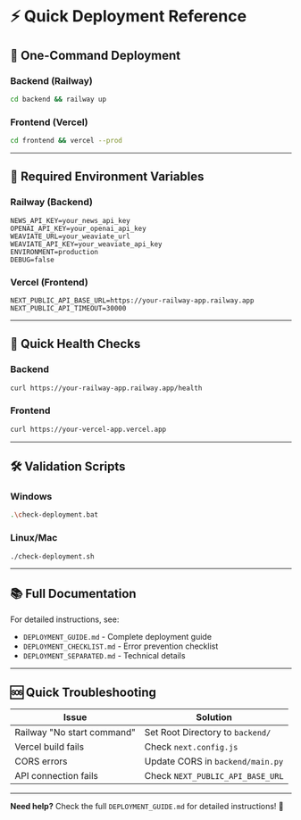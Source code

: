 # ⚡ Quick Deployment Reference

## 🚀 One-Command Deployment

### **Backend (Railway)**
```bash
cd backend && railway up
```

### **Frontend (Vercel)**
```bash
cd frontend && vercel --prod
```

---

## 🔑 Required Environment Variables

### **Railway (Backend)**
```
NEWS_API_KEY=your_news_api_key
OPENAI_API_KEY=your_openai_api_key
WEAVIATE_URL=your_weaviate_url
WEAVIATE_API_KEY=your_weaviate_api_key
ENVIRONMENT=production
DEBUG=false
```

### **Vercel (Frontend)**
```
NEXT_PUBLIC_API_BASE_URL=https://your-railway-app.railway.app
NEXT_PUBLIC_API_TIMEOUT=30000
```

---

## 🧪 Quick Health Checks

### **Backend**
```bash
curl https://your-railway-app.railway.app/health
```

### **Frontend**
```bash
curl https://your-vercel-app.vercel.app
```

---

## 🛠️ Validation Scripts

### **Windows**
```bash
.\check-deployment.bat
```

### **Linux/Mac**
```bash
./check-deployment.sh
```

---

## 📚 Full Documentation

For detailed instructions, see:
- `DEPLOYMENT_GUIDE.md` - Complete deployment guide
- `DEPLOYMENT_CHECKLIST.md` - Error prevention checklist
- `DEPLOYMENT_SEPARATED.md` - Technical details

---

## 🆘 Quick Troubleshooting

| Issue | Solution |
|-------|----------|
| Railway "No start command" | Set Root Directory to `backend/` |
| Vercel build fails | Check `next.config.js` |
| CORS errors | Update CORS in `backend/main.py` |
| API connection fails | Check `NEXT_PUBLIC_API_BASE_URL` |

---

**Need help?** Check the full `DEPLOYMENT_GUIDE.md` for detailed instructions! 🚀
